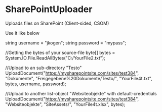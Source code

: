 # SharePointUploader
Uploads files on SharePoint (Client-sided, CSOM)

Use it like below

string username = "jkogen";
string password = "mypass";

//Getting the bytes of your source-file
byte[] bytes = System.IO.File.ReadAllBytes("C:/YourFile2.txt");

//Upload to an sub-directory "Testo"
UploadDocument("https://mysharepointsite.com/sites/test384", "Dokumente", "Freigegebene%20Dokumente/Testo/", "YourFile4t.txt", bytes, username, password);

//Upload to another list-object "Websiteobjekte" with default-credentials
UploadDocument("https://mysharepointsite.com/sites/test384", "Websiteobjekte", "SiteAssets/", "YourFile4t.xlsx", bytes);
